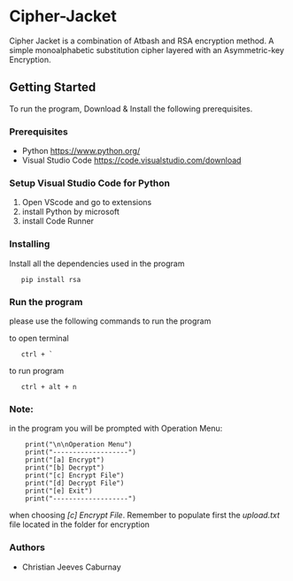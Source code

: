 # Cipher-Jacket
Cipher Jacket is a combination of Atbash and RSA encryption method. A simple monoalphabetic substitution cipher layered with an Asymmetric-key Encryption. 

## Getting Started
To run the program, Download & Install the following prerequisites.

### Prerequisites
 - Python
      https://www.python.org/
 - Visual Studio Code
      https://code.visualstudio.com/download
      
### Setup Visual Studio Code for Python
1. Open VScode and go to extensions
2. install Python by microsoft
3. install Code Runner

### Installing
Install all the dependencies used in the program
```
   pip install rsa
```

### Run the program
please use the following commands to run the program

to open terminal
```
   ctrl + `
```

to run program
```
   ctrl + alt + n
```


### Note:
in the program you will be prompted with Operation Menu:
```
    print("\n\nOperation Menu")
    print("-------------------")
    print("[a] Encrypt")
    print("[b] Decrypt")
    print("[c] Encrypt File")
    print("[d] Decrypt File")
    print("[e] Exit")
    print("-------------------")
```
when choosing *[c] Encrypt File*. Remember to populate first the *upload.txt* file located in the folder for encryption


### Authors
 - Christian Jeeves Caburnay
